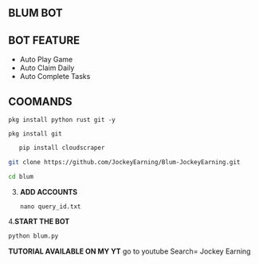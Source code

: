 ## BLUM BOT

## BOT FEATURE

- Auto Play Game
- Auto Claim Daily
- Auto Complete Tasks

## COOMANDS
```
pkg install python rust git -y
```
```
pkg install git
```
```bash
   pip install cloudscraper
   ```

   ```bash
   git clone https://github.com/JockeyEarning/Blum-JockeyEarning.git
   ```
   ```bash
   cd blum
   ```
3. **ADD ACCOUNTS**
   ```
   nano query_id.txt
   ```
4.**START THE BOT**
```bash
python blum.py
```

**TUTORIAL AVAILABLE ON MY YT** 
go to youtube Search= Jockey Earning
